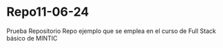 # Repo11-06-24
Prueba Repositorio
Repo ejemplo
que se emplea en el curso de Full Stack básico de MINTIC
